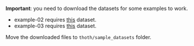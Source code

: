 **Important**: you need to download the datasets for some examples to work.
- example-02 requires [this](https://drive.google.com/file/d/1_AgA-pcDFXIOzwucBBLrUsc9AhzPDQ_f/view?usp=sharing)
dataset.
- example-03 requires [this](https://drive.google.com/file/d/1ADSjwpVxlyAMMzCDwMmADShKy2koPZbX/view?usp=share_link)
dataset.

Move the downloaded files to `thoth/sample_datasets` folder.
